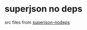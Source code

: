 # superjson no deps

src files from [superjson-nodeps](https://github.com/anselbrandt/superjson-nodeps)
